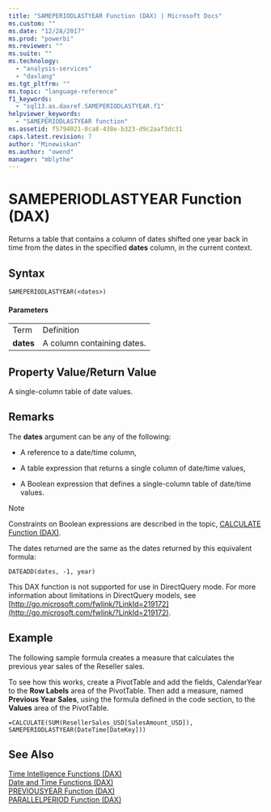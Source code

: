 ```yaml
---
title: "SAMEPERIODLASTYEAR Function (DAX) | Microsoft Docs"
ms.custom: ""
ms.date: "12/28/2017"
ms.prod: "powerbi"
ms.reviewer: ""
ms.suite: ""
ms.technology: 
  - "analysis-services"
  - "daxlang"
ms.tgt_pltfrm: ""
ms.topic: "language-reference"
f1_keywords: 
  - "sql13.as.daxref.SAMEPERIODLASTYEAR.f1"
helpviewer_keywords: 
  - "SAMEPERIODLASTYEAR function"
ms.assetid: f5794021-8ca8-438e-b323-d9c2aaf3dc31
caps.latest.revision: 7
author: "Minewiskan"
ms.author: "owend"
manager: "mblythe"
---
```

# SAMEPERIODLASTYEAR Function (DAX)
Returns a table that contains a column of dates shifted one year back in time from the dates in the specified **dates** column, in the current context.  
  
## Syntax  
  
```  
SAMEPERIODLASTYEAR(<dates>)  
```  
  
#### Parameters  
  
|||  
|-|-|  
|Term|Definition|  
|**dates**|A column containing dates.|  
  
## Property Value/Return Value  
A single-column table of date values.  
  
## Remarks  
The **dates** argument can be any of the following:  
  
-   A reference to a date/time column,  
  
-   A table expression that returns a single column of date/time values,  
  
-   A Boolean expression that defines a single-column table of date/time values.  
  
> [!NOTE]  
> Constraints on Boolean expressions are described in the topic, [CALCULATE Function &#40;DAX&#41;](../DAX/calculate-function-dax.md).  
  
The dates returned are the same as the dates returned by this equivalent formula:  
  
`DATEADD(dates, -1, year)`  
  
This DAX function is not supported for use in DirectQuery mode. For more information about limitations in DirectQuery models, see  [http://go.microsoft.com/fwlink/?LinkId=219172](http://go.microsoft.com/fwlink/?LinkId=219172).  
  
## Example  
The following sample formula creates a measure that calculates the previous year sales of the Reseller sales.  
  
To see how this works, create a PivotTable and add the fields, CalendarYear to the **Row Labels** area of the PivotTable. Then add a measure, named **Previous Year Sales**, using the formula defined in the code section, to the **Values** area of the PivotTable.  
  
```  
=CALCULATE(SUM(ResellerSales_USD[SalesAmount_USD]), SAMEPERIODLASTYEAR(DateTime[DateKey]))  
```  
  
## See Also  
[Time Intelligence Functions &#40;DAX&#41;](../DAX/time-intelligence-functions-dax.md)  
[Date and Time Functions &#40;DAX&#41;](../DAX/date-and-time-functions-dax.md)  
[PREVIOUSYEAR Function &#40;DAX&#41;](../DAX/previousyear-function-dax.md)  
[PARALLELPERIOD Function &#40;DAX&#41;](../DAX/parallelperiod-function-dax.md)  
  
